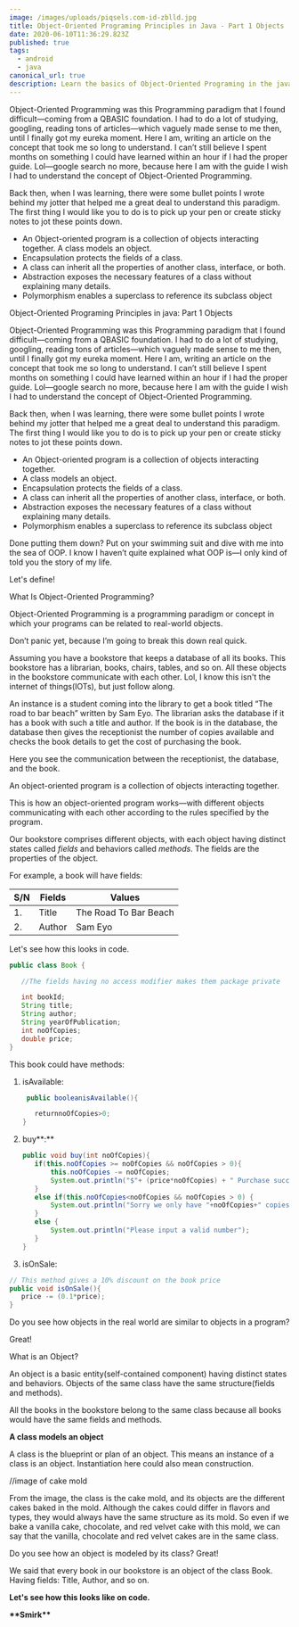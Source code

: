 ```yaml
---
image: /images/uploads/piqsels.com-id-zblld.jpg
title: Object-Oriented Programing Principles in Java - Part 1 Objects
date: 2020-06-10T11:36:29.823Z
published: true
tags:
  - android
  - java
canonical_url: true
description: Learn the basics of Object-Oriented Programing in the java language
---
```

Object-Oriented Programming was this Programming paradigm that I found difficult—coming from a QBASIC foundation. I had to do a lot of studying, googling, reading tons of articles—which vaguely made sense to me then, until I finally got my eureka moment. Here I am, writing an article on the concept that took me so long to understand. I can’t still believe I spent months on something I could have learned within an hour if I had the proper guide. Lol—google search no more, because here I am with the guide I wish I had to understand the concept of Object-Oriented Programming.

Back then, when I was learning, there were some bullet points I wrote behind my jotter that helped me a great deal to understand this paradigm. The first thing I would like you to do is to pick up your pen or create sticky notes to jot these points down.

* An Object-oriented program is a collection of objects interacting together. A class models an object.
* Encapsulation protects the fields of a class.
* A class can inherit all the properties of another class, interface, or both.
* Abstraction exposes the necessary features of a class without explaining many details.
* Polymorphism enables a superclass to reference its subclass object

Object-Oriented Programing Principles in java: Part 1 Objects



Object-Oriented Programming was this Programming paradigm that I found difficult—coming from a QBASIC foundation. I had to do a lot of studying, googling, reading tons of articles—which vaguely made sense to me then, until I finally got my eureka moment. Here I am, writing an article on the concept that took me so long to understand. I can’t still believe I spent months on something I could have learned within an hour if I had the proper guide. Lol—google search no more, because here I am with the guide I wish I had to understand the concept of Object-Oriented Programming.



Back then, when I was learning, there were some bullet points I wrote behind my jotter that helped me a great deal to understand this paradigm. The first thing I would like you to do is to pick up your pen or create sticky notes to jot these points down.



* An Object-oriented program is a collection of objects interacting together.
* A class models an object.
* Encapsulation protects the fields of a class.
* A class can inherit all the properties of another class, interface, or both.
* Abstraction exposes the necessary features of a class without explaining many details.
* Polymorphism enables a superclass to reference its subclass object

Done putting them down? Put on your swimming suit and dive with me into the sea of OOP. I know I haven’t quite explained what OOP is—I only kind of told you the story of my life.



Let's define!



What Is Object-Oriented Programming?



Object-Oriented Programming is a programming paradigm or concept in which your programs can be related to real-world objects.



Don’t panic yet, because I’m going to break this down real quick.



Assuming you have a bookstore that keeps a database of all its books. This bookstore has a librarian, books, chairs, tables, and so on. All these objects in the bookstore communicate with each other. Lol, I know this isn't the internet of things(IOTs), but just follow along.

An instance is a student coming into the library to get a book titled “The road to bar beach” written by Sam Eyo. The librarian asks the database if it has a book with such a title and author. If the book is in the database, the database then gives the receptionist the number of copies available and checks the book details to get the cost of purchasing the book.



Here you see the communication between the receptionist, the database, and the book.



An object-oriented program is a collection of objects interacting together.



This is how an object-oriented program works—with different objects communicating with each other according to the rules specified by the program.

Our bookstore comprises different objects, with each object having distinct states called *fields* and behaviors called *methods*. The fields are the properties of the object.

For example, a book will have fields:

| S/N | Fields | Values                |
| --- | ------ | --------------------- |
| 1.  | Title  | The Road To Bar Beach |
| 2.  | Author | Sam Eyo               |

Let's see how this looks in code.

```java
public class Book {

   //The fields having no access modifier makes them package private

   int bookId;
   String title;
   String author;
   String yearOfPublication;
   int noOfCopies;
   double price;
}
```

This book could have methods:

1. isAvailable:

   ```java
    public booleanisAvailable(){

      returnnoOfCopies>0;
   }
   ```
2. buy**:**

   ```java
   public void buy(int noOfCopies){
      if(this.noOfCopies >= noOfCopies && noOfCopies > 0){
          this.noOfCopies -= noOfCopies;
          System.out.println("$"+ (price*noOfCopies) + " Purchase successful");
      }
      else if(this.noOfCopies<noOfCopies && noOfCopies > 0) {
          System.out.println("Sorry we only have "+noOfCopies+" copies available");
      }
      else {
          System.out.println("Please input a valid number");
      }
   }

   ```
3. isOnSale:

```java
// This method gives a 10% discount on the book price
public void isOnSale(){
   price -= (0.1*price);
}

```



Do you see how objects in the real world are similar to objects in a program?



Great!





What is an Object?



An object is a basic entity(self-contained component) having distinct states and behaviors. Objects of the same class have the same structure(fields and methods).



All the books in the bookstore belong to the same class because all books would have the same fields and methods.



**A class models an object**



A class is the blueprint or plan of an object. This means an instance of a class is an object. Instantiation here could also mean construction.



//image of cake mold



From the image, the class is the cake mold, and its objects are the different cakes baked in the mold. Although the cakes could differ in flavors and types, they would always have the same structure as its mold. So even if we bake a vanilla cake, chocolate, and red velvet cake with this mold, we can say that the vanilla, chocolate and red velvet cakes are in the same class.

Do you see how an object is modeled by its class? Great!



We said that every book in our bookstore is an object of the class Book. Having fields: Title, Author, and so on.





**Let's see how this looks like on code.**





**\*\*Smirk\*\***